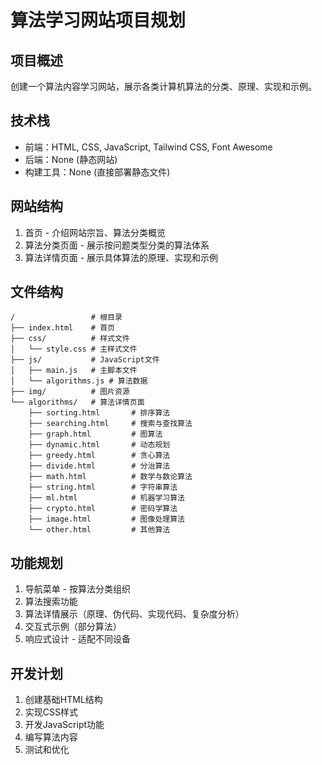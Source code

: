 # 算法学习网站项目规划

## 项目概述
创建一个算法内容学习网站，展示各类计算机算法的分类、原理、实现和示例。

## 技术栈
- 前端：HTML, CSS, JavaScript, Tailwind CSS, Font Awesome
- 后端：None (静态网站)
- 构建工具：None (直接部署静态文件)

## 网站结构
1. 首页 - 介绍网站宗旨、算法分类概览
2. 算法分类页面 - 展示按问题类型分类的算法体系
3. 算法详情页面 - 展示具体算法的原理、实现和示例

## 文件结构
```
/                 # 根目录
├── index.html    # 首页
├── css/          # 样式文件
│   └── style.css # 主样式文件
├── js/           # JavaScript文件
│   ├── main.js   # 主脚本文件
│   └── algorithms.js # 算法数据
├── img/          # 图片资源
└── algorithms/   # 算法详情页面
    ├── sorting.html       # 排序算法
    ├── searching.html     # 搜索与查找算法
    ├── graph.html         # 图算法
    ├── dynamic.html       # 动态规划
    ├── greedy.html        # 贪心算法
    ├── divide.html        # 分治算法
    ├── math.html          # 数学与数论算法
    ├── string.html        # 字符串算法
    ├── ml.html            # 机器学习算法
    ├── crypto.html        # 密码学算法
    ├── image.html         # 图像处理算法
    └── other.html         # 其他算法
```

## 功能规划
1. 导航菜单 - 按算法分类组织
2. 算法搜索功能
3. 算法详情展示（原理、伪代码、实现代码、复杂度分析）
4. 交互式示例（部分算法）
5. 响应式设计 - 适配不同设备

## 开发计划
1. 创建基础HTML结构
2. 实现CSS样式
3. 开发JavaScript功能
4. 编写算法内容
5. 测试和优化